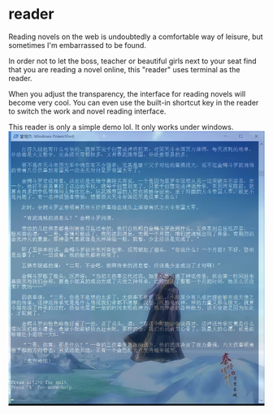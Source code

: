 # reader

Reading novels on the web is undoubtedly a comfortable way of leisure, but sometimes I'm embarrassed to be found.

In order not to let the boss, teacher or beautiful girls next to your seat find that you are reading a novel online, this "reader" uses terminal as the reader. 

When you adjust the transparency, the interface for reading novels will become very cool. You can even use the built-in shortcut key in the reader to switch the work and novel reading interface.

This reader is only a simple demo lol. It only works under windows.
![ui](./ui.png)

